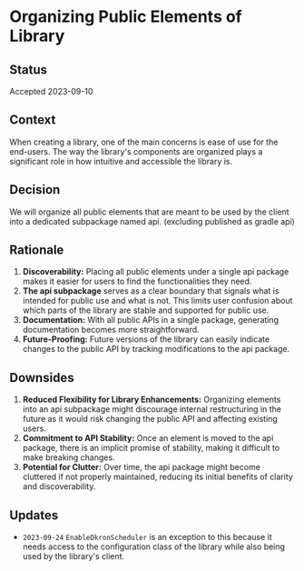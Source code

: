 # Organizing Public Elements of Library

## Status

Accepted 2023-09-10

## Context

When creating a library, one of the main concerns is ease of use for the end-users.
The way the library's components are organized plays a significant role in how
intuitive and accessible the library is.

## Decision

We will organize all public elements that are meant to be used by the client into a dedicated subpackage named api.
(excluding published as gradle api)

## Rationale

1. **Discoverability:** Placing all public elements under a single api package makes it easier for users to find the
   functionalities they need.
2. **The api subpackage** serves as a clear boundary that signals what is intended for public use and what is not. This
   limits user confusion about which parts of the library are stable and supported for public use.
3. **Documentation:** With all public APIs in a single package, generating documentation becomes more straightforward.
4. **Future-Proofing:** Future versions of the library can easily indicate changes to the public API by tracking
   modifications to the api package.

## Downsides

1. **Reduced Flexibility for Library Enhancements:** Organizing elements into an api subpackage might discourage
   internal restructuring in the future as it would risk changing the public API and affecting existing users.
2. **Commitment to API Stability:** Once an element is moved to the api package, there is an implicit promise of
   stability, making it difficult to make breaking changes.
3. **Potential for Clutter:** Over time, the api package might become cluttered if not properly maintained, reducing its
   initial benefits of clarity and discoverability.

## Updates

- `2023-09-24`
  `EnableDkronScheduler` is an exception to this because it needs access to the configuration class of the library while
  also being used by the library's client.

